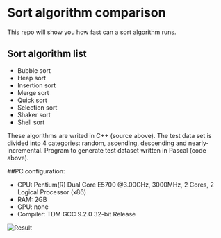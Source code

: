 # Sort algorithm comparison
This repo will show you how fast can a sort algorithm runs.
## Sort algorithm list
- Bubble sort
- Heap sort
- Insertion sort
- Merge sort
- Quick sort
- Selection sort
- Shaker sort
- Shell sort

These algorithms are writed in C++ (source above).
The test data set is divided into 4 categories: random, ascending, descending and nearly-incremental.
Program to generate test dataset written in Pascal (code above).

##PC configuration: 
- CPU: Pentium(R) Dual Core E5700 @3.00GHz, 3000MHz, 2 Cores, 2 Logical Processor (x86)
- RAM: 2GB
- GPU: none
- Compiler: TDM GCC 9.2.0 32-bit Release

![Result](https://user-images.githubusercontent.com/78680118/156682000-dee92379-073d-48af-8a85-7be748eb73f2.png)


